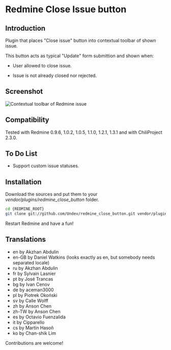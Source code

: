 # Redmine Close Issue button

## Introduction

Plugin that places "Close issue" button into contextual toolbar of shown issue.

This button acts as typical "Update" form submittion and shown when:

 * User allowed to close issue.

 * Issue is not already closed nor rejected.

## Screenshot

![Contextual toolbar of Redmine issue](https://github.com/Undev/redmine_close_button/raw/master/screenshot.png "Contextual toolbar of Redmine issue")

## Compatibility

Tested with Redmine 0.9.6, 1.0.2, 1.0.5, 1.1.0, 1.2.1, 1.3.1 and with ChiliProject 2.3.0.

## To Do List

 * Support custom issue statuses.

## Installation

Download the sources and put them to your _vendor/plugins/redmine_close_button_ folder.

```bash
cd {REDMINE_ROOT}
git clone git://github.com/Undev/redmine_close_button.git vendor/plugins/redmine_close_button
```

Restart Redmine and have a fun!

## Translations

- en    by Akzhan Abdulin
- en-GB by Daniel Watkins (looks exactly as en, but somebody needs separated locale)
- ru    by Akzhan Abdulin
- fr    by Sylvain Lasnier
- pt    by José Trancas
- bg    by Ivan Cenov
- de    by aceman3000
- pl    by Piotrek Okoński
- sv    by Calle Wolff
- zh    by Anson Chen
- zh-TW by Anson Chen
- es    by Octavio Fuenzalida
- it    by Cipparello
- cs    by Martin Hasoň
- ko    by Chan-shik Lim

Contributions are welcome!

